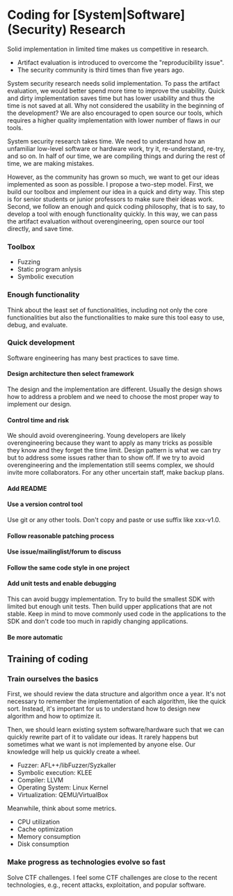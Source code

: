 # Coding for [System|Software] (Security) Research

Solid implementation in limited time makes us competitive in research.

- Artifact evaluation is introduced to overcome the "reproducibility issue".
- The security community is third times than five years ago.

System security research needs solid implementation. To pass the artifact
evaluation, we would better spend more time to improve the usability. Quick and
dirty implementation saves time but has lower usability and thus the time is not
saved at all. Why not considered the usability in the beginning of the
development? We are also encouraged to open source our tools, which requires a
higher quality implementation with lower number of flaws in our tools.

System security research takes time. We need to understand how an unfamiliar
low-level software or hardware work, try it, re-understand, re-try, and so on.
In half of our time, we are compiling things and during the rest of time, we are
making mistakes.

However, as the community has grown so much, we want to get our ideas
implemented as soon as possible. I propose a two-step model. First, we build our
toolbox and implement our idea in a quick and dirty way. This step is for senior
students or junior professors to make sure their ideas work. Second, we follow
an enough and quick coding philosophy, that is to say, to develop a tool with
enough functionality quickly. In this way, we can pass the artifact evaluation
without overengineering, open source our tool directly, and save time.


### Toolbox

- Fuzzing
- Static program anlysis
- Symbolic execution

### Enough functionality

Think about the least set of functionalities, including not only the core
functionalities but also the functionalities to make sure this tool easy to use,
debug, and evaluate.

### Quick development

Software engineering has many best practices to save time.

#### Design architecture then select framework

The design and the implementation are different. Usually the design shows how to
address a problem and we need to choose the most proper way to implement our
design.

#### Control time and risk

We should avoid overengineering. Young developers are likely overengineering
because they want to apply as many tricks as possible they know and they forget
the time limit. Design pattern is what we can try but to address some issues
rather than to show off. If we try to avoid overengineering and the
implementation still seems complex, we should invite more collaborators. For any
other uncertain staff, make backup plans.

#### Add README

#### Use a version control tool

Use git or any other tools. Don't copy and paste or use suffix like xxx-v1.0.

#### Follow reasonable patching process

#### Use issue/mailinglist/forum to discuss

#### Follow the same code style in one project

#### Add unit tests and enable debugging

This can avoid buggy implementation. Try to build the smallest SDK with limited
but enough unit tests. Then build upper applications that are not stable. Keep
in mind to move commonly used code in the applications to the SDK and don't code
too much in rapidly changing applications.

#### Be more automatic

## Training of coding

### Train ourselves the basics

First, we should review the data structure and algorithm once a year. It's not
necessary to remember the implementation of each algorithm, like the quick sort.
Instead, it's important for us to understand how to design new algorithm and how
to optimize it.

Then, we should learn existing system software/hardware such that we can quickly
rewrite part of it to validate our ideas. It rarely happens but sometimes what
we want is not implemented by anyone else. Our knowledge will help us quickly
create a wheel.

+ Fuzzer: AFL++/libFuzzer/Syzkaller
+ Symbolic execution: KLEE
+ Compiler: LLVM
+ Operating System: Linux Kernel
+ Virtualization: QEMU/VirtualBox

Meanwhile, think about some metrics.

+ CPU utilization
+ Cache optimization
+ Memory consumption
+ Disk consumption

### Make progress as technologies evolve so fast

Solve CTF challenges. I feel some CTF challenges are close to the recent
technologies, e.g., recent attacks, exploitation, and popular software.